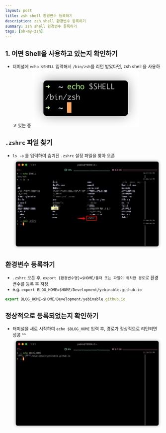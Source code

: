 ```yaml
---
layout: post
title: zsh shell 환경변수 등록하기
description: zsh shell 환경변수 등록하기
summary: zsh shell 환경변수 등록하기
tags: [oh-my-zsh]
---
```


## 1. 어떤 Shell을 사용하고 있는지 확인하기

- 터미널에 `echo $SHELL` 입력해서 `/bin/zsh`를 리턴 받았다면, zsh shell 을 사용하고 있는 중
![](/img/2021-10-14-22-58-12.png)

## `.zshrc` 파일 찾기
- `ls -a` 를 입력하여 숨겨진 `.zshrc` 설정 파일을 찾아 오픈
![](/img/2021-10-14-23-03-18.png)

## 환경변수 등록하기
- `.zshrc` 오픈 후, `export {환경변수명}=$HOME/폴더 또는 파일이 위치한 경로`로 환경변수를 등록 후 저장
- e.g. `export BLOG_HOME=$HOME/Development/yebinable.github.io` 

```js
export BLOG_HOME=$HOME/Development/yebinable.github.io
```

## 정상적으로 등록되었는지 확인하기
- 터미널을 새로 시작하여 `echo $BLOG_HOME` 입력 후, 경로가 정상적으로 리턴되면 성공 ^^
![](/img/2021-10-14-23-11-20.png)